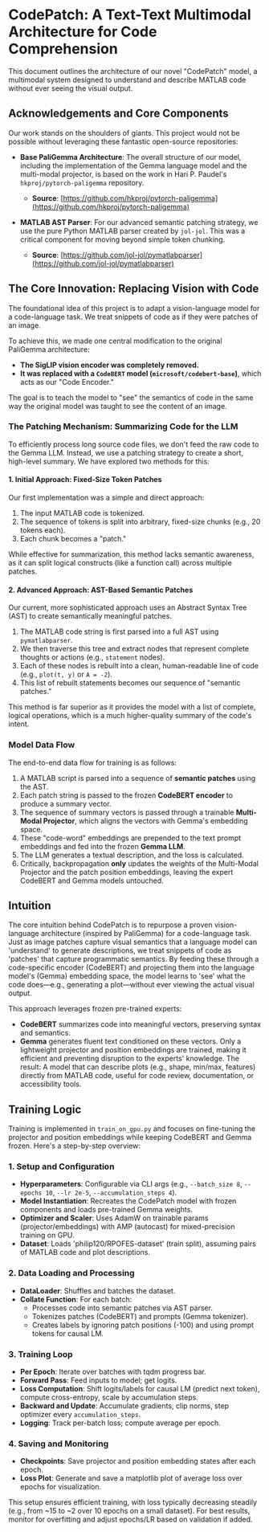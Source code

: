 # CodePatch: A Text-Text Multimodal Architecture for Code Comprehension

This document outlines the architecture of our novel "CodePatch" model, a multimodal system designed to understand and describe MATLAB code without ever seeing the visual output.

## Acknowledgements and Core Components

Our work stands on the shoulders of giants. This project would not be possible without leveraging these fantastic open-source repositories:

-   **Base PaliGemma Architecture**: The overall structure of our model, including the implementation of the Gemma language model and the multi-modal projector, is based on the work in Hari P. Paudel's `hkproj/pytorch-paligemma` repository.
    -   **Source**: [https://github.com/hkproj/pytorch-paligemma](https://github.com/hkproj/pytorch-paligemma)

-   **MATLAB AST Parser**: For our advanced semantic patching strategy, we use the pure Python MATLAB parser created by `jol-jol`. This was a critical component for moving beyond simple token chunking.
    -   **Source**: [https://github.com/jol-jol/pymatlabparser](https://github.com/jol-jol/pymatlabparser)

## The Core Innovation: Replacing Vision with Code

The foundational idea of this project is to adapt a vision-language model for a code-language task. We treat snippets of code as if they were patches of an image.

To achieve this, we made one central modification to the original PaliGemma architecture:

-   **The SigLIP vision encoder was completely removed.**
-   **It was replaced with a `CodeBERT` model (`microsoft/codebert-base`)**, which acts as our "Code Encoder."

The goal is to teach the model to "see" the semantics of code in the same way the original model was taught to see the content of an image.

### The Patching Mechanism: Summarizing Code for the LLM

To efficiently process long source code files, we don't feed the raw code to the Gemma LLM. Instead, we use a patching strategy to create a short, high-level summary. We have explored two methods for this:

#### 1. Initial Approach: Fixed-Size Token Patches

Our first implementation was a simple and direct approach:

1.  The input MATLAB code is tokenized.
2.  The sequence of tokens is split into arbitrary, fixed-size chunks (e.g., 20 tokens each).
3.  Each chunk becomes a "patch."

While effective for summarization, this method lacks semantic awareness, as it can split logical constructs (like a function call) across multiple patches.

#### 2. Advanced Approach: AST-Based Semantic Patches

Our current, more sophisticated approach uses an Abstract Syntax Tree (AST) to create semantically meaningful patches.

1.  The MATLAB code string is first parsed into a full AST using `pymatlabparser`.
2.  We then traverse this tree and extract nodes that represent complete thoughts or actions (e.g., `statement` nodes).
3.  Each of these nodes is rebuilt into a clean, human-readable line of code (e.g., `plot(t, y)` or `A = -2`).
4.  This list of rebuilt statements becomes our sequence of "semantic patches."

This method is far superior as it provides the model with a list of complete, logical operations, which is a much higher-quality summary of the code's intent.

### Model Data Flow

The end-to-end data flow for training is as follows:

1.  A MATLAB script is parsed into a sequence of **semantic patches** using the AST.
2.  Each patch string is passed to the frozen **CodeBERT encoder** to produce a summary vector.
3.  The sequence of summary vectors is passed through a trainable **Multi-Modal Projector**, which aligns the vectors with Gemma's embedding space.
4.  These "code-word" embeddings are prepended to the text prompt embeddings and fed into the frozen **Gemma LLM**.
5.  The LLM generates a textual description, and the loss is calculated.
6.  Critically, backpropagation **only** updates the weights of the Multi-Modal Projector and the patch position embeddings, leaving the expert CodeBERT and Gemma models untouched. 

## Intuition

The core intuition behind CodePatch is to repurpose a proven vision-language architecture (inspired by PaliGemma) for a code-language task. Just as image patches capture visual semantics that a language model can 'understand' to generate descriptions, we treat snippets of code as 'patches' that capture programmatic semantics. By feeding these through a code-specific encoder (CodeBERT) and projecting them into the language model's (Gemma) embedding space, the model learns to 'see' what the code does—e.g., generating a plot—without ever viewing the actual visual output.

This approach leverages frozen pre-trained experts:
- **CodeBERT** summarizes code into meaningful vectors, preserving syntax and semantics.
- **Gemma** generates fluent text conditioned on these vectors.
Only a lightweight projector and position embeddings are trained, making it efficient and preventing disruption to the experts' knowledge. The result: A model that can describe plots (e.g., shape, min/max, features) directly from MATLAB code, useful for code review, documentation, or accessibility tools.

## Training Logic

Training is implemented in `train_on_gpu.py` and focuses on fine-tuning the projector and position embeddings while keeping CodeBERT and Gemma frozen. Here's a step-by-step overview:

### 1. Setup and Configuration
- **Hyperparameters**: Configurable via CLI args (e.g., `--batch_size 8`, `--epochs 10`, `--lr 2e-5`, `--accumulation_steps 4`).
- **Model Instantiation**: Recreates the CodePatch model with frozen components and loads pre-trained Gemma weights.
- **Optimizer and Scaler**: Uses AdamW on trainable params (projector/embeddings) with AMP (autocast) for mixed-precision training on GPU.
- **Dataset**: Loads 'philip120/RPOFES-dataset' (train split), assuming pairs of MATLAB code and plot descriptions.

### 2. Data Loading and Processing
- **DataLoader**: Shuffles and batches the dataset.
- **Collate Function**: For each batch:
  - Processes code into semantic patches via AST parser.
  - Tokenizes patches (CodeBERT) and prompts (Gemma tokenizer).
  - Creates labels by ignoring patch positions (-100) and using prompt tokens for causal LM.

### 3. Training Loop
- **Per Epoch**: Iterate over batches with tqdm progress bar.
- **Forward Pass**: Feed inputs to model; get logits.
- **Loss Computation**: Shift logits/labels for causal LM (predict next token), compute cross-entropy, scale by accumulation steps.
- **Backward and Update**: Accumulate gradients, clip norms, step optimizer every `accumulation_steps`.
- **Logging**: Track per-batch loss; compute average per epoch.

### 4. Saving and Monitoring
- **Checkpoints**: Save projector and position embedding states after each epoch.
- **Loss Plot**: Generate and save a matplotlib plot of average loss over epochs for visualization.

This setup ensures efficient training, with loss typically decreasing steadily (e.g., from ~15 to ~2 over 10 epochs on a small dataset). For best results, monitor for overfitting and adjust epochs/LR based on validation if added. 